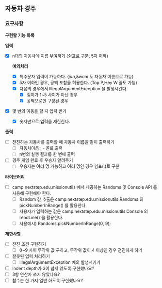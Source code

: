 ## 자동차 경주

### 요구사항

**구현할 기능 목록**

**입력**

- [x]  n대의 자동차에 이름 부여하기 (쉼표로 구분, 5자 이하)
    
    **예외처리**
    
    - [x]  특수문자 입력이 가능하다. ($jun$,&woni 도 자동차 이름으로 가능)
    - [x]  5자 이하인 경우, 공백 포함을 허용한다. (Top P,Hey W 꼴도 가능)
    - [x]  다음의 경우에서 IllegalArgumentException 을 발생시킨다.
        - [x]  길이가 1~5 사이가 아닌 경우
        - [x]  공백으로만 구성된 경우
- [x]  몇 번의 이동을 할 지 입력 받기
    - [x]  숫자만으로 입력을 제한한다.

**출력**

- [ ]  전진하는 자동차를 출력할 때 자동차 이름을 같이 출력하기
    - [ ]  자동차이름 : - 꼴로 출력
    - [ ]  n번의 실행 결과를 한 번에 출력
- [ ]  경주 게임 완료 후 우승자 알려주기
    - [ ]  우승자는 여러 명 가능하고 여러 명인 경우 쉼표(,)로 구분

**라이브러리**

- [ ]  camp.nextstep.edu.missionutils 에서 제공하는 Randoms 및 Console API 를 사용해 구현해야 한다.
    - [ ]  Random 값 추출은 camp.nextstep.edu.missionutils.Randoms 의 pickNumberInRange() 를 활용한다.
    - [ ]  사용자가 입력하는 값은 camp.nextstep.edu.missionutils.Console 의 readLine() 을 활용한다.
    - [ ]  사용예시) Randoms.pickNumberInRange(0, 9);

**제한사항**

- [ ]  전진 조건 구현하기
    - [ ]  0~9 사이 무작위 값 구하고, 무작위 값이 4 이상인 경우 전진하게 하기
- [ ]  잘못된 입력 처리하기
    - [ ]  IllegalArgumentException 예외 발생시키기
- [ ]  Indent depth가 3이 넘지 않도록 구현했나요?
- [ ]  3항 연산자 쓰지 않았나요?
- [ ]  함수는 한 가지 일만 하도록 구현했나요?
